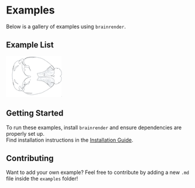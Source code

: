 # Examples

Below is a gallery of examples using `brainrender`.

## Example List

[![Add Cells Example](images/add_cells_thumbnail.png "Generate and visualize random labeled cells in a brain region")](examples1/add_cells.md)





## Getting Started

To run these examples, install `brainrender` and ensure dependencies are properly set up.  
Find installation instructions in the [Installation Guide](installation.md).

## Contributing

Want to add your own example? Feel free to contribute by adding a new `.md` file inside the `examples` folder!



